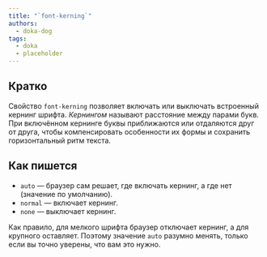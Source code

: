 ```yaml
---
title: "`font-kerning`"
authors:
  - doka-dog
tags:
  - doka
  - placeholder
---
```


## Кратко

Свойство `font-kerning` позволяет включать или выключать встроенный кернинг шрифта. _Кернингом_ называют расстояние между парами букв. При включённом кернинге буквы приближаются или отдаляются друг от друга, чтобы компенсировать особенности их формы и сохранить горизонтальный ритм текста.

## Как пишется

- `auto` — браузер сам решает, где включать кернинг, а где нет (значение по умолчанию).
- `normal` — включает кернинг.
- `none` — выключает кернинг.

Как правило, для мелкого шрифта браузер отключает кернинг, а для крупного оставляет. Поэтому значение `auto` разумно менять, только если вы точно уверены, что вам это нужно.
